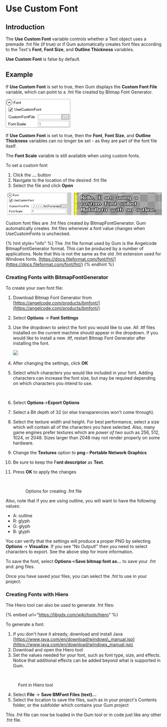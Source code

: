 # Use Custom Font

## Introduction

The **Use Custom Font** variable controls whether a Text object uses a premade .fnt file (if true) or if Gum automatically creates font files according to the Text's **Font**, **Font Size**, and **Outline Thickness** variables.

**Use Custom Font** is false by default.

## Example

If **Use Custom Font** is set to true, then Gum displays the **Custom Font File** variable, which can point to a .fnt file created by Bitmap Font Generator.

![](<../../../.gitbook/assets/UseCustomFontGum (1).png>)

If **Use Custom Font** is set to true, then the **Font**, **Font Size**, and **Outline Thickness** variables can no longer be set - as they are part of the font file itself.

The **Font Scale** variable is still available when using custom fonts.

To set a custom font

1. Click the **...** button
2. Navigate to the location of the desired .fnt file
3. Select the file and click **Open**

![](<../../../.gitbook/assets/CustomFontInGum (1).png>)

Custom font files are .fnt files created by BitmapFontGenerator. Gum automatically creates .fnt files whenever a font value changes when UseCustomFonts is unchecked.

{% hint style="info" %}
The .fnt file format used by Gum is the Angelcode BitmapFontGenerator format. This can be produced by a number of applications. Note that this is not the same as the old .fnt extension used for Windows fonts. [https://docs.fileformat.com/font/fnt/](https://docs.fileformat.com/font/fnt/)
{% endhint %}

### Creating Fonts with BitmapFontGenerator

To create your own font file:

1. Download Bitmap Font Generator from [https://angelcode.com/products/bmfont/](https://angelcode.com/products/bmfont/)
2. Select **Options** -> **Font Settings**
3.  Use the dropdown to select the font you would like to use. All .ttf files installed on the current machine should appear in the dropdown. If you would like to install a new .ttf, restart Bitmap Font Generator after installing the font.

    ![](<../../../.gitbook/assets/image (7) (1) (1) (1) (1) (1).png>)
4. After changing the settings, click **OK**
5.  Select which characters you would like included in your font. Adding characters can increase the font size, but may be required depending on which characters you intend to use.

    <img src="../../../.gitbook/assets/image (12) (1) (1).png" alt="" data-size="original">
6. Select **Options**->**Export Options**
7. Select a Bit depth of 32 (or else transparencies won’t come through).
8. Select the texture width and height. For best performance, select a size which will contain all of the characters you have selected. Also, many game engines prefer textures which are _power of two_ such as 256, 512, 1024, or 2048. Sizes larger than 2048 may not render properly on some hardware.
9. Change the **Textures** option to **png – Portable Network Graphics**
10. Be sure to keep the F**ont descriptor** as **Text**.
11. Press **OK** to apply the changes

    <figure><img src="../../../.gitbook/assets/25_19 42 34.png" alt=""><figcaption><p>Options for creating .fnt file</p></figcaption></figure>

Also, note that if you are using outline, you will want to have the following values:

* A: outline
* R: glyph
* G: glyph
* B: glyph

You can verify that the settings will produce a proper PNG by selecting **Options** -> **Visualize**. If you see “No Output!” then you need to select characters to export. See the above step for more information.

To save the font, select **Options**->**Save bitmap font as…** to save your .fnt and .png files.

Once you have saved your files, you can select the .fnt to use in your project.

### Creating Fonts with Hiero

The Hiero tool can also be used to generate .fnt files:

{% embed url="https://libgdx.com/wiki/tools/hiero" %}

To generate a font:

1. If you don't have it already, download and install Java [https://www.java.com/en/download/windows\_manual.jsp](https://www.java.com/en/download/windows_manual.jsp)
2. Download and open the Hiero tool
3. Set the values needed for your font, such as font type, size, and effects. Notice that additional effects can be added beyond what is supported in Gum.

<figure><img src="../../../.gitbook/assets/image (79).png" alt=""><figcaption><p>Font in Hiero tool</p></figcaption></figure>

4. Select **File** -> **Save BMFont Files (text)...**
5. Select the location to save the files, such as in your project's Contents folder, or the subfolder which contains your Gum project

This .fnt file can now be loaded in the Gum tool or in code just like any other .fnt file.
